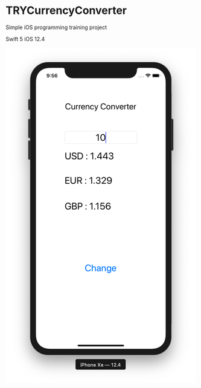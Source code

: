 # TRYCurrencyConverter
Simple iOS programming training project

Swift 5 
iOS 12.4


![Screenshot](image.png)
